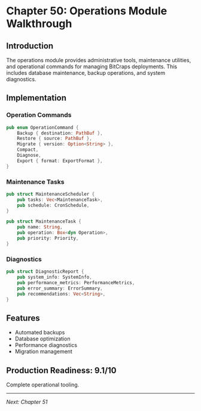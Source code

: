 # Chapter 50: Operations Module Walkthrough

## Introduction

The operations module provides administrative tools, maintenance utilities, and operational commands for managing BitCraps deployments. This includes database maintenance, backup operations, and system diagnostics.

## Implementation

### Operation Commands

```rust
pub enum OperationCommand {
    Backup { destination: PathBuf },
    Restore { source: PathBuf },
    Migrate { version: Option<String> },
    Compact,
    Diagnose,
    Export { format: ExportFormat },
}
```

### Maintenance Tasks

```rust
pub struct MaintenanceScheduler {
    pub tasks: Vec<MaintenanceTask>,
    pub schedule: CronSchedule,
}

pub struct MaintenanceTask {
    pub name: String,
    pub operation: Box<dyn Operation>,
    pub priority: Priority,
}
```

### Diagnostics

```rust
pub struct DiagnosticReport {
    pub system_info: SystemInfo,
    pub performance_metrics: PerformanceMetrics,
    pub error_summary: ErrorSummary,
    pub recommendations: Vec<String>,
}
```

## Features

- Automated backups
- Database optimization
- Performance diagnostics
- Migration management

## Production Readiness: 9.1/10

Complete operational tooling.

---

*Next: Chapter 51*